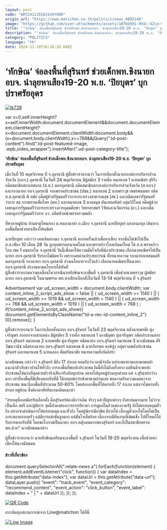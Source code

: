 ```yaml
---
layout: post
code: "ART2411101621VUY08R"
origin_url: "https://www.matichon.co.th/politics/news_4892148"
image: "https://github.com/user-attachments/assets/18fbbb91-993c-42ca-963a-9aa367bcf990"
title: "‘ทักษิณ’ จ่อลงพื้นที่สุรินทร์ ช่วยเด็กพท.ชิงนายกอบจ. นำลุยหาเสียง19-20 พ.ย. ‘ปิยบุตร’ บุกปราศรัยอุดร"
description: "'ทักษิณ' จ่อลงพื้นที่สุรินทร์ ช่วยเด็กพท.ชิงนายกอบจ. นำลุยหาเสียง19-20 พ.ย. 'ปิยบุตร' บุกปราศรัยอุดร"
category: "POLITICS"
language: "th"
date: 2024-11-10T16:26:20.640Z
---
```


# ‘ทักษิณ’ จ่อลงพื้นที่สุรินทร์ ช่วยเด็กพท.ชิงนายกอบจ. นำลุยหาเสียง19-20 พ.ย. ‘ปิยบุตร’ บุกปราศรัยอุดร

[![](https://www.matichon.co.th/wp-content/uploads/2024/11/tk728.jpg "tk728")](https://www.matichon.co.th/wp-content/uploads/2024/11/tk728.jpg)

var x=0;self.innerHeight?x=self.innerWidth:document.documentElement&&document.documentElement.clientHeight?x=document.documentElement.clientWidth:document.body&&(x=document.body.clientWidth),x<=768&&jQuery(".td-post-content").find(".td-post-featured-image, .wpb\_video\_wrapper").insertAfter(".ud-post-category-title");

**‘ทักษิณ’ จ่อลงพื้นที่สุรินทร์ ช่วยเด็กพท.ชิงนายกอบจ. นำลุยหาเสียง19-20 พ.ย. ‘ปิยบุตร’ บุกปราศรัยอุดร**

เมื่อวันที่ 10 พฤศจิกายน ที่ จ.อุดรธานี ผู้สื่อข่าวรายงานว่า ในการเลือกตั้งนายกองค์การบริหารส่วนจังหวัด (อบจ.) อุดรธานี ในวันที่ 24 พฤศจิกายน มีผู้สมัคร 3 รายคือ หมายเลข 1 นายคณิศร ขุริรัง อดีตสมาชิกสภาเทศบาล (ส.ท.) นครอุดรธานี อดีตสมาชิกสภาองค์การบริหารส่วนจังหวัด (ส.อบจ.) และรองนายก อบจ.อุดรธานี จากพรรคประชาชน (ปชน.) หมายเลข 2 นายศราวุธ เพชรพนมพร อดีต ส.ส.อุดรธานี 4 สมัย อดีตผู้ช่วยรัฐมนตรีว่าการกระทรวงสาธารณสุข (สธ.) และอดีตเลขาฯรัฐมนตรีว่าการ สธ.จากพรรคเพื่อไทย (พท.) และหมายเลข 3 นายดนุช ตันเทอดทิตย์ กลุ่มวิถีใหม่ อดีตผู้ช่วยเลขานุการรัฐมนตรีว่าการกระทรวงการอุดมศึกษา วิทยาศาสตร์ วิจัยและนวัตกรรม (อว.) และอดีตเลขานุการรัฐมนตรีว่าการ อว. อดีตหัวหน้าพรรครวมพลัง

ที่ศาลาหมู่บ้าน บ้านธาตุโพนทอง ต.หนองนาคำ อ.เมือง จ.อุดรธานี นายปิยบุตร แสงกนกกุล เดินทางลงพื้นที่มาช่วยหาเสียงให้คณิศร

นายปิยบุตร กล่าวว่า เคยเดินทางมา จ.อุดรธานี หลายครั้งแล้วเพื่อหาเสียง จากนั้นได้เข้าไปเป็น ส.ส.เพียง 10 เดือน 28 วัน ถูกยุบพรรคอนาคตใหม่ และพรรคก้าวไกลเกิดมาใหม่ ได้ ส.ส.พรรคก้าวไกล เขต 1 คนแรกใน จ.อุดรธานี วันนี้เพื่อมาให้ความมั่นใจกับพี่น้องประชาชน เลือกนายคณิศรไปเป็นนายก อบจ.อุดรธานี รับรองไม่ผิดหวัง เพราะเคยผ่านประสบการณ์ ทั้งทนายความ รองนายกเทศมนตรีนครอุดรธานี รองนายก อบจ.อุดรธานี ส่วนนโยบายวางไว้แล้ว เลือกนายคณิศรเป็นนายก อบจ.อุดรธานี ทำงานตามนโยบายได้ทันที  
ผู้สื่อข่าวรายงานความเคลื่อนไหวกรณีนายทักษิณจะลงพื้นที่ จ.อุดรธานี เพื่อช่วยนายศราวุธ ผู้สมัครนายก อบจ.อุดรธานี ในนามพรรค พท.หาเสียงเลือกตั้งในวันที่ 13-14 พฤศจิกายน ที่ จ.สุรินทร์

Advertisement var ud\_screen\_width = document.body.clientWidth; var content\_inline\_2\_script\_ads\_show = false || ( ud\_screen\_width >= 1140 ) || ( ud\_screen\_width >= 1019 && ud\_screen\_width < 1140 ) || ( ud\_screen\_width >= 768 && ud\_screen\_width < 1019 ) || ( ud\_screen\_width < 768 ) ; if(!content\_inline\_2\_script\_ads\_show){ document.getElementsByClassName("td-a-rec-id-content\_inline\_2")\[0\].remove(); }

ผู้สื่อข่าวรายงานว่า ในการเลือกตั้งนายก อบจ.สุรินทร์ ในวันที่ 23 พฤศจิกายน หลังนายพรชัย มุ่งเจริญพร ลาออกจากตำแหน่ง มีผู้สมัคร 5 รายคือ หมายเลข 1 นางธัญพร มุ่งเจริญพร อดีตประธานสภา อบจ.สุรินทร์ หมายเลข 2 นายพรชัย มุ่งเจริญพร อดีตนายก อบจ.สุรินทร์ หมายเลข 3 นางนัทธมน ศิริวัฒนวานิช อดีตรองนายก อบจ.สุรินทร์ หมายเลข 4 นายภัทรพล หงษ์สูง กลุ่มรวมพลังประชาชนสุรินทร์ และหมายเลข 5 นายฉลอง สัตตรัตนามัย ทนายความสังกัดอิสระ

นางนัทธมน กล่าวว่า จ.สุรินทร์ มีถึง 17 อำเภอ ยอมรับว่าเวลามีจำกัด แต่จะพยายามออกมาพบปะแนะนำตัวกับชาวบ้านให้ทั่วถึง การลงพื้นที่พบปะประชาชนวันนี้ยังไม่ถึงครึ่งทาง แต่ยินดีจะพบปะประชาชนให้มากที่สุดด้วยตัวจริงเสียงจริงกับทุกบ้าน อยากไปทุกหมู่บ้านทุกตำบล แต่ จ.สุรินทร์กว้างมาก เท่าที่ลงพื้นที่มีเสียงตอบรับที่ดี ใช้กลยุทธ์การเข้าหาตามบ้านเลย ขอความรักความเมตตาจากประชาชน ขณะนี้ลงพื้นที่ประมาณ 50-60% โดยต้องลงพื้นที่ให้ครบทั้ง 17 อำเภอ แต่อาจไม่ครบทั้งตำบล หมู่บ้าน ซึ่งต้องอาศัยทีมงานเดินแนะนำ

“สาเหตุที่ลงสมัครรับเลือกตั้ง คือสุรินทร์ต้องดีกว่าเดิม จริงๆ แล้วปัญหาต่างๆ ยังสะสมมากมาย ไม่ว่าจะเป็นเด็ก สตรี และผู้พิการ จุดนี้ยังคงต้องการการเยียวยา การดูแลในส่วนของภาครัฐ ยังไม่ครอบคลุมทั่วถึง อยากจะดำเนินการให้ครอบคลุม และทั่วถึง โดยผู้พิการมีอาชีพ มีรายได้ เลี้ยงดูตัวเองได้โดยไม่เป็นภาระของครอบครัว แม้มีการแข่งขันสูงมาก แต่มั่นใจเต็มร้อย เนื่องจากมีทีมงานที่เข้มแข็ง ไปที่ไหนก็ได้รับการตอบรับที่ดี โดยขอโอกาสเป็นนายก อบจ.หญิงคนแรกของสุรินทร์ และก็เป็นสมาชิกพรรค พท.ด้วย” นางนัทธมนกล่าว

ผู้สื่อข่าวรายงานว่า นายทักษิณเตรียมจะลงพื้นที่ จ.สุรินทร์ ในวันที่ 19-20 พฤศจิกายน เพื่อช่วยหาเสียงให้นางนัทธมน

#### ข่าวที่เกี่ยวข้อง

document.querySelectorAll(".relate-news a").forEach(function(element) { element.addEventListener("click", function() { var dataIndex = this.getAttribute("data-index"); var dataUrl = this.getAttribute("data-url"); dataLayer.push({ "event": "track\_event", "event\_category": "recommend\_content", "event\_action": "click\_button", "event\_label": dataIndex + " | " + dataUrl }); }); });

[![QR Code](https://www.matichon.co.th/wp-content/uploads/2023/07/wob1371z.jpg)](https://lin.ee/ht0nDxX)

เกาะติดทุกสถานการณ์จาก Line@matichon ได้ที่นี่

[![Line Image](https://www.matichon.co.th/wp-content/uploads/2023/07/th.png)](https://lin.ee/ht0nDxX)
